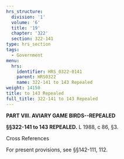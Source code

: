 ```yaml
---
hrs_structure:
  division: '1'
  volume: '6'
  title: '19'
  chapter: '322'
  section: 322-141
type: hrs_section
tags:
  - Government
menu:
  hrs:
    identifier: HRS_0322-0141
    parent: HRS0322
    name: 322-141 to 143 Repealed
weight: 14150
title: to 143 Repealed
full_title: 322-141 to 143 Repealed
---
```

**PART VIII. AVIARY GAME BIRDS--REPEALED**

**§§322-141 to 143 REPEALED.** L 1988, c 86, §3.

Cross References

For present provisions, see §§142-111, 112.